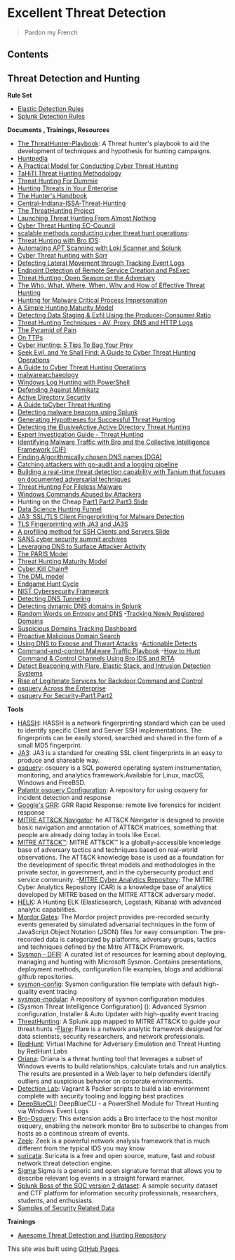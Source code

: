 # Excellent Threat Detection
> Pardon my French
## Contents



## Threat Detection and Hunting
**Rule Set**
- [Elastic Detection Rules](https://github.com/cyberwarboy/excellent-threat-detection/tree/master/Elastic%20Detection%20Rules)
- [Splunk Detection Rules](https://github.com/cyberwarboy/excellent-threat-detection/tree/master/Splunk%20Detection%20Rules)

**Documents , Trainings, Resources**
- [The ThreatHunter-Playbook](https://github.com/Cyb3rWard0g/ThreatHunter-Playbook): A Threat hunter's playbook to aid the development of techniques and hypothesis for hunting campaigns.
- [Huntpedia](https://www.threathunting.net/files/huntpedia.pdf)
- [A Practical Model for Conducting Cyber Threat Hunting](https://www.sans.org/reading-room/whitepapers/threathunting/practical-model-conducting-cyber-threat-hunting-38710)
- [TaHiTI Threat Hunting Methodology](https://www.betaalvereniging.nl/wp-content/uploads/DEF-TaHiTI-Threat-Hunting-Methodology.pdf)
- [Threat Hunting For Dummie](https://www.afcea.org/signal/resources/content/Threat_Hunting_For_Dummies_Carbon-Black.pdf)
- [Hunting Threats in Your Enterprise](https://conference.hitb.org/hitbsecconf2018dxb/materials/D2%20BSIDES%20-%20Hunting%20Threats%20in%20Your%20Enterprise%20-%20Abdulrahman%20Alnimari.pdf)
- [The Hunter's Handbook](https://cyber-edge.com/wp-content/uploads/2016/08/The-Hunters-Handbook.pdf)
- [Central-Indiana-ISSA-Threat-Hunting](https://ci-issa.org/wp-content/uploads/2018/10/Central-Indiana-ISSA-Threat-Hunting.pdf)
- [The ThreatHunting Project](https://www.threathunting.net/)
- [Launching Threat Hunting From Almost Nothing](https://www.sans.org/cyber-security-summit/archives/file/summit-archive-1536354143.pdf)
- [Cyber Threat Hunting EC-Council](https://ciso.eccouncil.org/wp-content/uploads/2017/06/Cyber-Threat-Hunting.pdf)
- [scalable methods conducting cyber threat hunt operations](https://www.giac.org/paper/gsec/38852/scalable-methods-conducting-cyber-threat-hunt-operations/152744):
- [Threat Hunting with Bro IDS](https://www.jamesbower.com/threat-hunting-with-bro-ids/?utm_campaign=crowdfire&utm_content=crowdfire&utm_medium=social&utm_source=social#14225595-tw%231487983917678):
- [Automating APT Scanning with Loki Scanner and Splunk](https://www.redblue.team/2017/04/automating-apt-scanning-with-loki.html?m=1)
- [Cyber Threat hunting with Sqrr](https://cyber-ir.com/2017/04/19/cyber-threat-hunting-with-sqrrl-from-beaconing-to-lateral-movement/amp/)
- [Detecting Lateral Movement through Tracking Event Logs](https://www.jpcert.or.jp/english/pub/sr/20170612ac-ir_research_en.pdf)
- [Endpoint Detection of Remote Service Creation and PsExec](https://countercept.com/blog/endpoint-detection-of-remote-service-creation-and-psexec/)
- [Threat Hunting: Open Season on the Adversary](https://www.sans.org/reading-room/whitepapers/analyst/threat-hunting-open-season-adversary-36882)
- [The Who, What, Where, When, Why and How of Effective Threat Hunting](https://www.sans.org/reading-room/whitepapers/analyst/who-what-where-when-effective-threat-hunting-36785)
- [Hunting for Malware Critical Process Impersonation](http://detect-respond.blogspot.com/2016/11/hunting-for-malware-critical-process.html)
- [A Simple Hunting Maturity Model](http://detect-respond.blogspot.com/2015/10/a-simple-hunting-maturity-model.html)
- [Detecting Data Staging & Exfil Using the Producer-Consumer Ratio](http://detect-respond.blogspot.com/2016/09/detecting-data-staging-exfil-using-PCR-shift.html)
- [Threat Hunting Techniques - AV, Proxy, DNS and HTTP Logs](https://www.cyberhuntz.com/2016/08/threat-hunting-techniques-av-proxy-dns.html)
- [The Pyramid of Pain](http://detect-respond.blogspot.com/2013/03/the-pyramid-of-pain.html)
- [On TTPs](http://ryanstillions.blogspot.com/2014/04/on-ttps.html)
- [Cyber Hunting: 5 Tips To Bag Your Prey](https://www.darkreading.com/risk/cyber-hunting-5-tips-to-bag-your-prey/a/d-id/1319634?_mc=RSS_DR_EDT)
- [Seek Evil, and Ye Shall Find: A Guide to Cyber Threat Hunting Operations](https://digitalguardian.com/blog/seek-evil-and-ye-shall-find-guide-cyber-threat-hunting-operations)
- [A Guide to Cyber Threat Hunting Operations](https://www.infosecurity-magazine.com/opinions/a-guide-to-cyber-threat-hunting/)
- [malwarearchaeology](https://www.malwarearchaeology.com)
- [Windows Log Hunting with PowerShell](http://909research.com/windows-log-hunting-with-powershell/)
- [Defending Against Mimikatz](https://jimshaver.net/2016/02/14/defending-against-mimikatz/)
- [Active Directory Security](https://adsecurity.org/)
- [A Guide toCyber Threat Hunting](https://www.tylertech.com/services/ndiscovery/nDiscovery-Threat-Hunting.pdf)
- [Detecting malware beacons using Splunk](https://pleasefeedthegeek.wordpress.com/2012/12/20/detecting-malware-beacons-using-splunk/)
- [Generating Hypotheses for Successful Threat Hunting](https://www.sans.org/reading-room/whitepapers/analyst/generating-hypotheses-successful-threat-hunting-37172)
- [Detecting the ElusiveActive,Active Directory Threat Hunting](https://adsecurity.org/wp-content/uploads/2017/04/2017-BSidesCharm-DetectingtheElusive-ActiveDirectoryThreatHunting-Final.pdf)
- [Expert Investigation Guide - Threat Hunting](https://github.com/Foundstone/ExpertInvestigationGuides/tree/master/ThreatHunting)
- [Identifying Malware Traffic with Bro and the Collective Intelligence Framework (CIF)](http://blog.opensecurityresearch.com/2014/03/identifying-malware-traffic-with-bro.html)
- [Finding Algorithmically chosen DNS names (DGA)](https://isc.sans.edu/forums/diary/Detecting+Random+Finding+Algorithmically+chosen+DNS+names+DGA/19893/)
- [Catching attackers with go-audit and a logging pipeline](https://summitroute.com/blog/2016/12/25/Catching_attackers_with_go-audit_and_a_logging_pipeline/)
- [Building a real-time threat detection capability with Tanium that focuses on documented adversarial techniques](https://www.pwc.co.uk/issues/cyber-security-data-privacy/research/signal-att-and-ck-part-1.html)
- [Threat Hunting For Fileless Malware](https://www.countercept.com/blog/threat-hunting-for-fileless-malware/)
- [Windows Commands Abused by Attackers](https://blogs.jpcert.or.jp/en/2016/01/windows-commands-abused-by-attackers.html)
- Hunting on the Cheap [Part1](https://www.endgame.com/blog/technical-blog/hunting-cheap-part-1-architecture),[Part2](https://www.endgame.com/blog/technical-blog/hunting-networks-part-2-higher-order-patterns),[Part3](https://www.endgame.com/blog/technical-blog/hunting-cheap-part-3-hunting-hosts),[Slide](https://files.sans.org/summit/Threat_Hunting_Incident_Response_Summit_2016/PDFs/Hunting-on-the-Cheap-Butler-Ahuja-Morris-Endgame.pdf)
- [Data Science Hunting Funnel](http://www.austintaylor.io/network/traffic/threat/data/science/hunting/funnel/machine/learning/domain/expertise/2017/07/11/data-science-hunting-funnel/)
- [JA3: SSL/TLS Client Fingerprinting for Malware Detection](https://engineering.salesforce.com/open-sourcing-ja3-92c9e53c3c41)
- [TLS Fingerprinting with JA3 and JA3S](https://engineering.salesforce.com/tls-fingerprinting-with-ja3-and-ja3s-247362855967)
- [A profiling method for SSH Clients and Servers](https://engineering.salesforce.com/open-sourcing-hassh-abed3ae5044c),[Slide](https://github.com/benjeems/Presentations/blob/master/BSides%202019%20%20-%20HASSH%20-%20a%20Profiling%20Method%20for%20SSH%20Clients%20and%20Servers.pdf)
- [SANS cyber security summit archives](https://www.sans.org/cyber-security-summit/archives/)
- [Leveraging DNS to Surface Attacker Activity](https://www.slideshare.net/sqrrl/leveraging-dns-to-surface-attacker-activity?from_action=save)
- [The PARIS Model](http://threathunter.guru/blog/the-paris-model/)
- [Threat Hunting Maturity Model](http://threathunter.guru/blog/threat-hunting-maturity-model/)
- [Cyber Kill Chain®](https://www.lockheedmartin.com/en-us/capabilities/cyber/cyber-kill-chain.html)
- [The DML model](http://ryanstillions.blogspot.com/2014/04/the-dml-model_21.html)
- [Endgame Hunt Cycle](http://pages.endgame.com/rs/627-YBU-612/images/Endgame%20Hunt%20Methodology%20POV%203.24.16.pdf)
- [NIST Cybersecurity Framework](https://www.nist.gov/cyberframework)
- [Detecting DNS Tunneling](https://www.sans.org/reading-room/whitepapers/dns/detecting-dns-tunneling-34152)
- [Detecting dynamic DNS domains in Splunk](https://www.splunk.com/pdfs/events/govsummit/hunting_the_known_unknowns_with_DNS.pdf)
- [Random Words on Entropy and DNS](https://www.splunk.com/blog/2015/10/01/random-words-on-entropy-and-dns.html)
-[Tracking Newly Registered Domains](https://isc.sans.edu/diary/Tracking+Newly+Registered+Domains/23127)
- [Suspicious Domains Tracking Dashboard](https://isc.sans.edu/forums/diary/Suspicious+Domains+Tracking+Dashboard/23046/)
- [Proactive Malicious Domain Search](https://isc.sans.edu/forums/diary/Proactive+Malicious+Domain+Search/23065/)
- [Using DNS to Expose and Thwart Attacks](https://www.first.org/resources/papers/conf2017/DNS-is-NOT-Boring-Using-DNS-to-Expose-and-Thwart-Attacks.pdf)
-[Actionable Detects](https://prezi.com/vejpnxkm85ih/actionable-detects-dns-keynote/)
- [Command-and-control Malware Traffic Playbook](https://www.demisto.com/command-control-malware-traffic-playbook/)
-[How to Hunt Command & Control Channels Using Bro IDS and RITA](https://www.blackhillsinfosec.com/how-to-hunt-command-and-control-channels-using-bro-ids-and-rita/)
- [Detect Beaconing with Flare, Elastic Stack, and Intrusion Detection Systems](http://www.austintaylor.io/detect/beaconing/intrusion/detection/system/command/control/flare/elastic/stack/2017/06/10/detect-beaconing-with-flare-elasticsearch-and-intrusion-detection-systems/)
- [Rise of Legitimate Services for Backdoor Command and Control](https://anomali.cdn.rackfoundry.net/files/anomali-labs-reports/legit-services.pdf)
- [osquery Across the Enterprise](https://medium.com/palantir/osquery-across-the-enterprise-3c3c9d13ec55)
- [osquery For Security-Part1](https://medium.com/@clong/osquery-for-security-b66fffdf2daf),[Part2](https://medium.com/@clong/osquery-for-security-part-2-2e03de4d3721)


**Tools**
- [HASSH](https://github.com/salesforce/hassh): HASSH is a network fingerprinting standard which can be used to identify specific Client and Server SSH implementations. The fingerprints can be easily stored, searched and shared in the form of a small MD5 fingerprint.
- [JA3](https://github.com/salesforce/ja3): JA3 is a standard for creating SSL client fingerprints in an easy to produce and shareable way.
- [osquery](https://osquery.io/): osquery is a SQL powered operating system instrumentation, monitoring, and analytics framework.Available for Linux, macOS, Windows and FreeBSD.
- [Palantir osquery Configuration](https://github.com/palantir/osquery-configuration): A repository for using osquery for incident detection and response
- [Google's GRR](https://github.com/google/grr): GRR Rapid Response: remote live forensics for incident response
- [MITRE ATT&CK Navigator](https://mitre-attack.github.io/attack-navigator/enterprise/): he ATT&CK Navigator is designed to provide basic navigation and annotation of ATT&CK matrices, something that people are already doing today in tools like Excel.
- [MITRE ATT&CK™](https://attack.mitre.org/): MITRE ATT&CK™ is a globally-accessible knowledge base of adversary tactics and techniques based on real-world observations. The ATT&CK knowledge base is used as a foundation for the development of specific threat models and methodologies in the private sector, in government, and in the cybersecurity product and service community. 
-[MITRE Cyber Analytics Repository](https://car.mitre.org/): The MITRE Cyber Analytics Repository (CAR) is a knowledge base of analytics developed by MITRE based on the MITRE ATT&CK adversary model.
- [HELK](https://github.com/Cyb3rWard0g/HELK): A Hunting ELK (Elasticsearch, Logstash, Kibana) with advanced analytic capabilities.
- [Mordor Gates](https://github.com/Cyb3rWard0g/mordor): The Mordor project provides pre-recorded security events generated by simulated adversarial techniques in the form of JavaScript Object Notation (JSON) files for easy consumption. The pre-recorded data is categorized by platforms, adversary groups, tactics and techniques defined by the Mitre ATT&CK Framework.
- [Sysmon - DFIR](https://github.com/MHaggis/sysmon-dfir): A curated list of resources for learning about deploying, managing and hunting with Microsoft Sysmon. Contains presentations, deployment methods, configuration file examples, blogs and additional github repositories.
- [sysmon-config](https://github.com/SwiftOnSecurity/sysmon-config): Sysmon configuration file template with default high-quality event tracing
- [sysmon-modular](https://github.com/olafhartong/sysmon-modular): A repository of sysmon configuration modules
- [Sysmon Threat Intelligence Configuration] (): Advanced Sysmon configuration, Installer & Auto Updater with high-quality event tracing
- [ThreatHunting](https://github.com/olafhartong/ThreatHunting): A Splunk app mapped to MITRE ATT&CK to guide your threat hunts
-[Flare](https://github.com/austin-taylor/flare): Flare is a network analytic framework designed for data scientists, security researchers, and network professionals. 
- [RedHunt](https://github.com/redhuntlabs/RedHunt-OS): Virtual Machine for Adversary Emulation and Threat Hunting by RedHunt Labs
- [Oriana](https://github.com/mvelazc0/Oriana): Oriana is a threat hunting tool that leverages a subset of Windows events to build relationships, calculate totals and run analytics. The results are presented in a Web layer to help defenders identify outliers and suspicious behavior on corporate environments. 
- [Detection Lab](https://github.com/clong/DetectionLab/): Vagrant & Packer scripts to build a lab environment complete with security tooling and logging best practices
- [DeepBlueCLI](https://github.com/sans-blue-team/DeepBlueCLI): DeepBlueCLI - a PowerShell Module for Threat Hunting via Windows Event Logs
- [Bro-Osquery](https://github.com/bro/bro-osquery): This extension adds a Bro interface to the host monitor osquery, enabling the network monitor Bro to subscribe to changes from hosts as a continous stream of events.
- [Zeek](https://www.zeek.org/): Zeek is a powerful network analysis framework that is much different from the typical IDS you may know
- [suricata](https://suricata-ids.org/): Suricata is a free and open source, mature, fast and robust network threat detection engine.
- [Sigma](https://github.com/Neo23x0/sigma):Sigma is a generic and open signature format that allows you to describe relevant log events in a straight forward manner. 
- [Splunk Boss of the SOC version 2 dataset](https://github.com/splunk/botsv2): A sample security dataset and CTF platform for information security professionals, researchers, students, and enthusiasts.
- [Samples of Security Related Data](https://www.secrepo.com/)


**Trainings**
- [Awesome Threat Detection and Hunting Repository](https://github.com/0x4D31/awesome-threat-detection#resources)


This site was built using [GitHub Pages](https://pages.github.com/).
